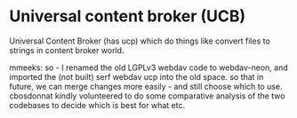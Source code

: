 # Universal content broker (UCB)

Universal Content Broker (has ucp) which do things like convert files to strings in content broker world.

mmeeks: so - I renamed the old LGPLv3 webdav code to webdav-neon, and imported
the (not built) serf webdav ucp into the old space. so that in future, we can
merge changes more easily - and still choose which to use. cbosdonnat kindly
volunteered to do some comparative analysis of the two codebases to decide which
is best for what etc.

